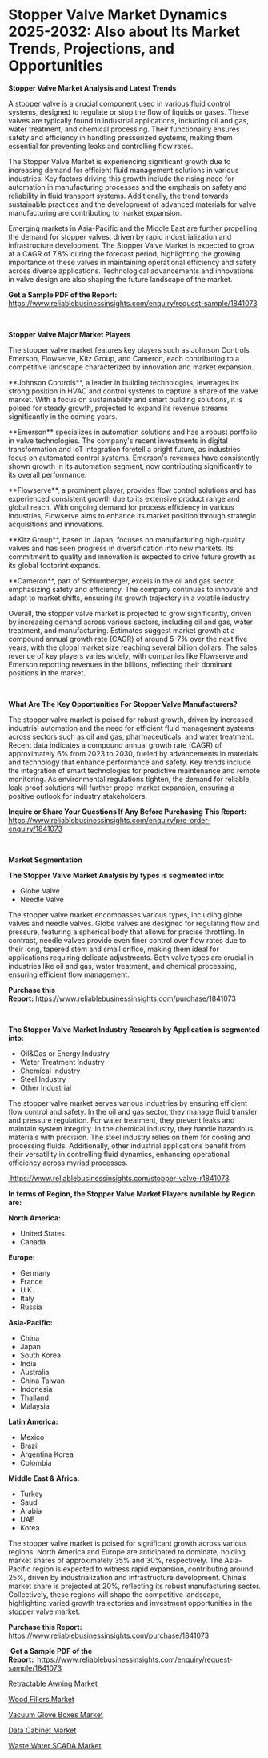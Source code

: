 <p><h1>Stopper Valve Market Dynamics 2025-2032: Also about Its Market Trends, Projections, and Opportunities</h1></p><p><strong>Stopper Valve Market Analysis and Latest Trends</strong></p>
<p><p>A stopper valve is a crucial component used in various fluid control systems, designed to regulate or stop the flow of liquids or gases. These valves are typically found in industrial applications, including oil and gas, water treatment, and chemical processing. Their functionality ensures safety and efficiency in handling pressurized systems, making them essential for preventing leaks and controlling flow rates.</p><p>The Stopper Valve Market is experiencing significant growth due to increasing demand for efficient fluid management solutions in various industries. Key factors driving this growth include the rising need for automation in manufacturing processes and the emphasis on safety and reliability in fluid transport systems. Additionally, the trend towards sustainable practices and the development of advanced materials for valve manufacturing are contributing to market expansion.</p><p>Emerging markets in Asia-Pacific and the Middle East are further propelling the demand for stopper valves, driven by rapid industrialization and infrastructure development. The Stopper Valve Market is expected to grow at a CAGR of 7.8% during the forecast period, highlighting the growing importance of these valves in maintaining operational efficiency and safety across diverse applications. Technological advancements and innovations in valve design are also shaping the future landscape of the market.</p></p>
<p><strong>Get a Sample PDF of the Report:&nbsp;</strong> <a href="https://www.reliablebusinessinsights.com/enquiry/request-sample/1841073?utm_campaign=62&utm_medium=2&utm_source=Github&utm_content=ia&utm_term=19022025&utm_id=stopper-valve">https://www.reliablebusinessinsights.com/enquiry/request-sample/1841073</a></p>
<p>&nbsp;</p>
<p><strong>Stopper Valve Major Market Players</strong></p>
<p><p>The stopper valve market features key players such as Johnson Controls, Emerson, Flowserve, Kitz Group, and Cameron, each contributing to a competitive landscape characterized by innovation and market expansion.</p><p>**Johnson Controls**, a leader in building technologies, leverages its strong position in HVAC and control systems to capture a share of the valve market. With a focus on sustainability and smart building solutions, it is poised for steady growth, projected to expand its revenue streams significantly in the coming years.</p><p>**Emerson** specializes in automation solutions and has a robust portfolio in valve technologies. The company's recent investments in digital transformation and IoT integration foretell a bright future, as industries focus on automated control systems. Emerson's revenues have consistently shown growth in its automation segment, now contributing significantly to its overall performance.</p><p>**Flowserve**, a prominent player, provides flow control solutions and has experienced consistent growth due to its extensive product range and global reach. With ongoing demand for process efficiency in various industries, Flowserve aims to enhance its market position through strategic acquisitions and innovations.</p><p>**Kitz Group**, based in Japan, focuses on manufacturing high-quality valves and has seen progress in diversification into new markets. Its commitment to quality and innovation is expected to drive future growth as its global footprint expands.</p><p>**Cameron**, part of Schlumberger, excels in the oil and gas sector, emphasizing safety and efficiency. The company continues to innovate and adapt to market shifts, ensuring its growth trajectory in a volatile industry.</p><p>Overall, the stopper valve market is projected to grow significantly, driven by increasing demand across various sectors, including oil and gas, water treatment, and manufacturing. Estimates suggest market growth at a compound annual growth rate (CAGR) of around 5-7% over the next five years, with the global market size reaching several billion dollars. The sales revenue of key players varies widely, with companies like Flowserve and Emerson reporting revenues in the billions, reflecting their dominant positions in the market.</p></p>
<p>&nbsp;</p>
<p><strong>What Are The Key Opportunities For Stopper Valve Manufacturers?</strong></p>
<p><p>The stopper valve market is poised for robust growth, driven by increased industrial automation and the need for efficient fluid management systems across sectors such as oil and gas, pharmaceuticals, and water treatment. Recent data indicates a compound annual growth rate (CAGR) of approximately 6% from 2023 to 2030, fueled by advancements in materials and technology that enhance performance and safety. Key trends include the integration of smart technologies for predictive maintenance and remote monitoring. As environmental regulations tighten, the demand for reliable, leak-proof solutions will further propel market expansion, ensuring a positive outlook for industry stakeholders.</p></p>
<p><strong>Inquire or Share Your Questions If Any Before Purchasing This Report:</strong> <a href="https://www.reliablebusinessinsights.com/enquiry/pre-order-enquiry/1841073?utm_campaign=62&utm_medium=2&utm_source=Github&utm_content=ia&utm_term=19022025&utm_id=stopper-valve">https://www.reliablebusinessinsights.com/enquiry/pre-order-enquiry/1841073</a></p>
<p>&nbsp;</p>
<p><strong>Market Segmentation</strong></p>
<p><strong>The Stopper Valve Market Analysis by types is segmented into:</strong></p>
<p><ul><li>Globe Valve</li><li>Needle Valve</li></ul></p>
<p><p>The stopper valve market encompasses various types, including globe valves and needle valves. Globe valves are designed for regulating flow and pressure, featuring a spherical body that allows for precise throttling. In contrast, needle valves provide even finer control over flow rates due to their long, tapered stem and small orifice, making them ideal for applications requiring delicate adjustments. Both valve types are crucial in industries like oil and gas, water treatment, and chemical processing, ensuring efficient flow management.</p></p>
<p><strong>Purchase this Report:&nbsp;</strong><a href="https://www.reliablebusinessinsights.com/purchase/1841073?utm_campaign=62&utm_medium=2&utm_source=Github&utm_content=ia&utm_term=19022025&utm_id=stopper-valve">https://www.reliablebusinessinsights.com/purchase/1841073</a></p>
<p>&nbsp;</p>
<p><strong>The Stopper Valve Market Industry Research by Application is segmented into:</strong></p>
<p><ul><li>Oil&Gas or Energy Industry</li><li>Water Treatment Industry</li><li>Chemical Industry</li><li>Steel Industry</li><li>Other Industrial</li></ul></p>
<p><p>The stopper valve market serves various industries by ensuring efficient flow control and safety. In the oil and gas sector, they manage fluid transfer and pressure regulation. For water treatment, they prevent leaks and maintain system integrity. In the chemical industry, they handle hazardous materials with precision. The steel industry relies on them for cooling and processing fluids. Additionally, other industrial applications benefit from their versatility in controlling fluid dynamics, enhancing operational efficiency across myriad processes.</p></p>
<p><a href="https://www.reliablebusinessinsights.com/stopper-valve-r1841073?utm_campaign=62&utm_medium=2&utm_source=Github&utm_content=ia&utm_term=19022025&utm_id=stopper-valve">&nbsp;https://www.reliablebusinessinsights.com/stopper-valve-r1841073</a></p>
<p><strong>In terms of Region, the Stopper Valve Market Players available by Region are:</strong></p>
<p>
    <p> <strong> North America: </strong>
        <ul>
            <li>United States</li>
            <li>Canada</li>
        </ul>
        </p> 
    <p> <strong> Europe: </strong>
        <ul>
            <li>Germany</li>
            <li>France</li>
            <li>U.K.</li>
            <li>Italy</li>
            <li>Russia</li>
        </ul>
        </p> 
    <p> <strong> Asia-Pacific: </strong>
        <ul>
            <li>China</li>
            <li>Japan</li>
            <li>South Korea</li>
            <li>India</li>
            <li>Australia</li>
            <li>China Taiwan</li>
            <li>Indonesia</li>
            <li>Thailand</li>
            <li>Malaysia</li>
        </ul>
        </p> 
    <p> <strong> Latin America: </strong>
        <ul>
            <li>Mexico</li>
            <li>Brazil</li>
            <li>Argentina Korea</li>
            <li>Colombia</li>
        </ul>
        </p> 
    <p> <strong> Middle East & Africa: </strong>
        <ul>
            <li>Turkey</li>
            <li>Saudi</li>
            <li>Arabia</li>
            <li>UAE</li>
            <li>Korea</li>
        </ul>
    </p>
    </p>
<p><p>The stopper valve market is poised for significant growth across various regions. North America and Europe are anticipated to dominate, holding market shares of approximately 35% and 30%, respectively. The Asia-Pacific region is expected to witness rapid expansion, contributing around 25%, driven by industrialization and infrastructure development. China’s market share is projected at 20%, reflecting its robust manufacturing sector. Collectively, these regions will shape the competitive landscape, highlighting varied growth trajectories and investment opportunities in the stopper valve market.</p></p>
<p><strong>Purchase this Report: </strong><a href="https://www.reliablebusinessinsights.com/purchase/1841073?utm_campaign=62&utm_medium=2&utm_source=Github&utm_content=ia&utm_term=19022025&utm_id=stopper-valve">https://www.reliablebusinessinsights.com/purchase/1841073</a></p>
<p>&nbsp;<strong>Get a Sample PDF of the Report:&nbsp;&nbsp;</strong><a href="https://www.reliablebusinessinsights.com/enquiry/request-sample/1841073?utm_campaign=62&utm_medium=2&utm_source=Github&utm_content=ia&utm_term=19022025&utm_id=stopper-valve">https://www.reliablebusinessinsights.com/enquiry/request-sample/1841073</a></p>
<p><strong></strong></p>
<p><p><a href="https://github.com/rrapajecundi/Market-Research-Report-List-1/blob/main/retractable-awning-market.md?utm_campaign=62&utm_medium=2&utm_source=Github&utm_content=ia&utm_term=19022025&utm_id=stopper-valve">Retractable Awning Market</a></p><p><a href="https://github.com/miottaredlin79/Market-Research-Report-List-1/blob/main/wood-fillers-market.md?utm_campaign=62&utm_medium=2&utm_source=Github&utm_content=ia&utm_term=19022025&utm_id=stopper-valve">Wood Fillers Market</a></p><p><a href="https://github.com/vilolakoreni/Market-Research-Report-List-1/blob/main/vacuum-glove-boxes-market.md?utm_campaign=62&utm_medium=2&utm_source=Github&utm_content=ia&utm_term=19022025&utm_id=stopper-valve">Vacuum Glove Boxes Market</a></p><p><a href="https://github.com/ugurgyuri/Market-Research-Report-List-1/blob/main/data-cabinet-market.md?utm_campaign=62&utm_medium=2&utm_source=Github&utm_content=ia&utm_term=19022025&utm_id=stopper-valve">Data Cabinet Market</a></p><p><a href="https://github.com/paljuhubeyde/Market-Research-Report-List-1/blob/main/waste-water-scada-market.md?utm_campaign=62&utm_medium=2&utm_source=Github&utm_content=ia&utm_term=19022025&utm_id=stopper-valve">Waste Water SCADA Market</a></p></p>